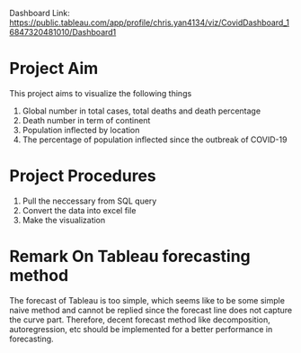 Dashboard Link:
https://public.tableau.com/app/profile/chris.yan4134/viz/CovidDashboard_16847320481010/Dashboard1

# Project Aim
This project aims to visualize the following things
1. Global number in total cases, total deaths and death percentage
2. Death number in term of continent
3. Population inflected by location
4. The percentage of population inflected since the outbreak of COVID-19

# Project Procedures
1. Pull the neccessary from SQL query
2. Convert the data into excel file
3. Make the visualization

# Remark On Tableau forecasting method
The forecast of Tableau is too simple, which seems like to be some simple naive method and cannot be replied since the forecast line does not capture the curve part. Therefore, decent forecast method like decomposition, autoregression, etc should be implemented for a better performance in forecasting.
